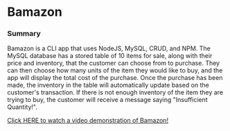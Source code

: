 # Bamazon
### Summary
Bamazon is a CLI app that uses NodeJS, MySQL, CRUD, and NPM. The MySQL database has a stored table of 10 items for sale, along with their price and inventory, that the customer can choose from to purchase. They can then choose how many units of the item they would like to buy, and the app will display the total cost of the purchase. Once the purchase has been made, the inventory in the table will automatically update based on the customer's transaction.  If there is not enough inventory of the item they are trying to buy, the customer will receive a message saying "Insufficient Quantity!".

[Click HERE to watch a video demonstration of Bamazon!](https://drive.google.com/file/d/16ut4tNFaiZxb0GnSy5aR-zJmOH2jLo_J/view)
